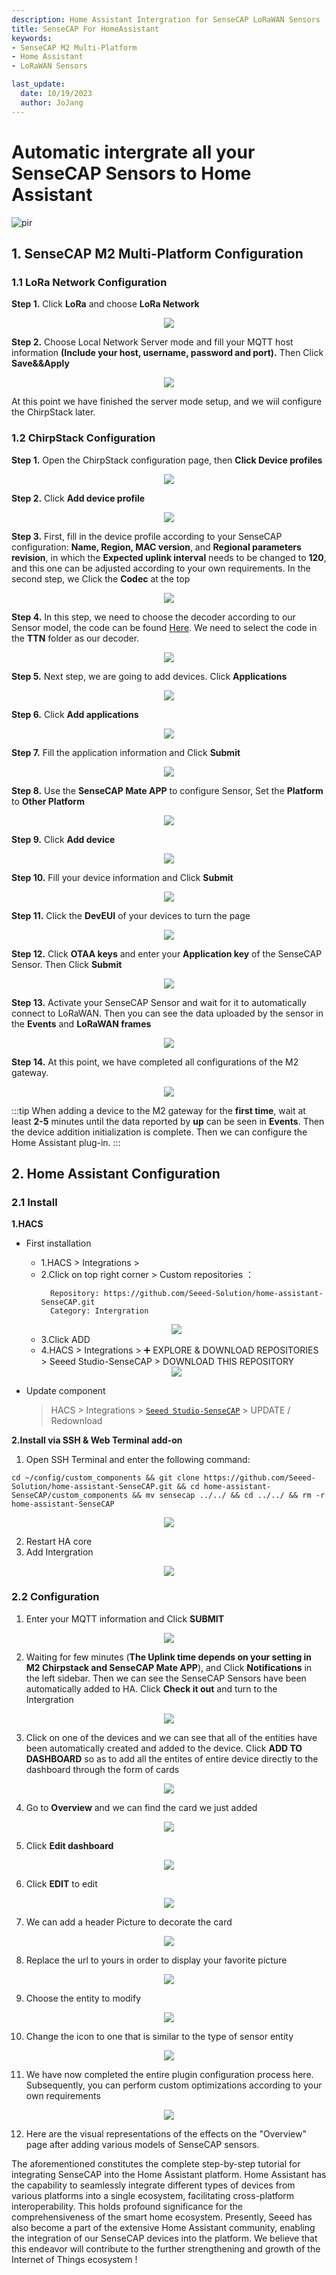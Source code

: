 ```yaml
---
description: Home Assistant Intergration for SenseCAP LoRaWAN Sensors
title: SenseCAP For HomeAssistant
keywords:
- SenseCAP M2 Multi-Platform 
- Home Assistant
- LoRaWAN Sensors

last_update:
  date: 10/19/2023
  author: JoJang
---
```


# Automatic intergrate  all your SenseCAP Sensors to Home Assistant
<p style={{textAlign: 'center'}}><img src="https://files.seeedstudio.com/wiki/IMAGES/SenseCAP/M2_homeassistant/overview.jpg" alt="pir" width={800} height="auto" /></p>

## 1. SenseCAP M2 Multi-Platform Configuration
### 1.1 LoRa Network Configuration
**Step 1.** Click **LoRa** and choose **LoRa Network**
<div align="center"><img width={800} src="https://files.seeedstudio.com/wiki/IMAGES/SenseCAP/M2_homeassistant/lora_network.png"/></div>

**Step 2.** Choose Local Network Server mode and fill your MQTT host information **(Include your host, username, password and port).** Then Click **Save&&Apply** 
<div align="center"><img width={800} src="https://files.seeedstudio.com/wiki/IMAGES/SenseCAP/M2_homeassistant/lns.png"/></div>

At this point we have finished the server mode setup, and we wiil configure the ChirpStack later.


### 1.2 ChirpStack Configuration

**Step 1.** Open the ChirpStack configuration page, then **Click Device profiles**
<div align="center"><img width={800} src="https://files.seeedstudio.com/wiki/IMAGES/SenseCAP/M2_homeassistant/chripstack_profiles.png"/></div>

**Step 2.** Click **Add device profile**
<div align="center"><img width={800} src="https://files.seeedstudio.com/wiki/IMAGES/SenseCAP/M2_homeassistant/chripstack_profiles_2.png"/></div>

**Step 3.** First, fill in the device profile according to your SenseCAP configuration: **Name, Region, MAC version**, and **Regional parameters revision**, in which the **Expected uplink interval** needs to be changed to **120**, and this one can be adjusted according to your own requirements. In the second step, we Click the **Codec** at the top
<div align="center"><img width={800} src="https://files.seeedstudio.com/wiki/IMAGES/SenseCAP/M2_homeassistant/chripstack_general.png"/></div>

**Step 4.** In this step, we need to choose the decoder according to our Sensor model, the code can be found [Here](https://github.com/Seeed-Solution/SenseCAP-Decoder.git). We need to select the code in the **TTN** folder as our decoder.
<div align="center"><img width={800} src="https://files.seeedstudio.com/wiki/IMAGES/SenseCAP/M2_homeassistant/chirpstack_decoder.png"/></div>

**Step 5.** Next step, we are going to add devices. Click **Applications**
<div align="center"><img width={600} src="https://files.seeedstudio.com/wiki/IMAGES/SenseCAP/M2_homeassistant/chirpstack_applications.png"/></div>

**Step 6.** Click **Add applications**
<div align="center"><img width={800} src="https://files.seeedstudio.com/wiki/IMAGES/SenseCAP/M2_homeassistant/chirpstack_application_2.png"/></div>

**Step 7.** Fill the application information and Click **Submit**
<div align="center"><img width={800} src="https://files.seeedstudio.com/wiki/IMAGES/SenseCAP/M2_homeassistant/chirpstack_application_3.png"/></div>

**Step 8.** Use the **SenseCAP Mate APP** to configure Sensor, Set the **Platform** to **Other Platform**
<div align="center"><img width={800} src="https://files.seeedstudio.com/wiki/IMAGES/SenseCAP/M2_homeassistant/SenseCAP_Mate.jpg"/></div>

**Step 9.** Click **Add device**
<div align="center"><img width={800} src="https://files.seeedstudio.com/wiki/IMAGES/SenseCAP/M2_homeassistant/chirpstack_adddevice.png"/></div>

**Step 10.** Fill your device information and Click **Submit**
<div align="center"><img width={800} src="https://files.seeedstudio.com/wiki/IMAGES/SenseCAP/M2_homeassistant/chirpstack_adddevice_2.png"/></div>

**Step 11.** Click the **DevEUI** of your devices to turn the page
<div align="center"><img width={800} src="https://files.seeedstudio.com/wiki/IMAGES/SenseCAP/M2_homeassistant/chirpstack_adddevice_3.png"/></div>

**Step 12.** Click **OTAA keys** and enter your **Application key** of the SenseCAP Sensor. Then Click **Submit**
<div align="center"><img width={800} src="https://files.seeedstudio.com/wiki/IMAGES/SenseCAP/M2_homeassistant/chirpstack_appkey.png"/></div>

**Step 13.** Activate your SenseCAP Sensor and wait for it to automatically connect to LoRaWAN. Then you can see the data uploaded by the sensor in the **Events** and **LoRaWAN frames**
<div align="center"><img width={800} src="https://files.seeedstudio.com/wiki/IMAGES/SenseCAP/M2_homeassistant/chirpstack_data.png"/></div>

**Step 14.** At this point, we have completed all configurations of the M2 gateway.
<div align="center"><img width={800} src="https://files.seeedstudio.com/wiki/IMAGES/SenseCAP/M2_homeassistant/chirpstack_updata.png"/></div>

:::tip
When adding a device to the M2 gateway for the **first time**, wait at least **2-5** minutes until the data reported by **up** can be seen in **Events**. Then the device addition initialization is complete. Then we can configure the Home Assistant plug-in.
:::




## 2. Home Assistant Configuration
### 2.1 Install

**1.HACS**
- First installation
  - 1.HACS > Integrations >
  - 2.Click on top right corner > Custom repositories ： 
    ```
      Repository: https://github.com/Seeed-Solution/home-assistant-SenseCAP.git
      Category: Intergration
    ```
  <div align="center"><img width={800} src="https://files.seeedstudio.com/wiki/IMAGES/SenseCAP/M2_homeassistant/custom_repositories_2.png"/></div>  

  - 3.Click ADD
  - 4.HACS > Integrations > ➕ EXPLORE & DOWNLOAD REPOSITORIES > Seeed Studio-SenseCAP > DOWNLOAD THIS REPOSITORY

  <div align="center"><img width={800} src="https://files.seeedstudio.com/wiki/IMAGES/SenseCAP/M2_homeassistant/custom_repositories_3.png"/></div>  


- Update component
    > HACS > Integrations > [`Seeed Studio-SenseCAP`](https://my.home-assistant.io/redirect/hacs_repository/?owner=Seeed-Solution&repository=https%3A%2F%2Fgithub.com%2FSeeed-Solution%2Fhome-assistant-SenseCAP.git) > UPDATE / Redownload

**2.Install via SSH & Web Terminal add-on**

1. Open SSH Terminal and enter the following command:
```
cd ~/config/custom_components && git clone https://github.com/Seeed-Solution/home-assistant-SenseCAP.git && cd home-assistant-SenseCAP/custom_components && mv sensecap ../../ && cd ../../ && rm -r home-assistant-SenseCAP
```
<div align="center"><img width={800} src="https://files.seeedstudio.com/wiki/IMAGES/SenseCAP/M2_homeassistant/Install.jpg"/></div>

2. Restart HA core
3. Add Intergration
<div align="center"><img width={800} src="https://files.seeedstudio.com/wiki/IMAGES/SenseCAP/M2_homeassistant/add_intergration.png"/></div>


### 2.2 Configuration
1. Enter your MQTT information and Click **SUBMIT**
<div align="center"><img width={800} src="https://files.seeedstudio.com/wiki/IMAGES/SenseCAP/M2_homeassistant/config_1.png"/></div>

2. Waiting for few minutes (**The Uplink time depends on your setting in M2 Chirpstack and SenseCAP Mate APP**), and Click **Notifications** in the left sidebar. Then we can see the SenseCAP Sensors have been automatically added to HA. Click **Check it out** and turn to the Intergration
<div align="center"><img width={800} src="https://files.seeedstudio.com/wiki/IMAGES/SenseCAP/M2_homeassistant/config_2.png"/></div>

3. Click on one of the devices and we can see that all of the entities have been automatically created and added to the device. Click **ADD TO DASHBOARD** so as to add all the entites of entire device directly to the dashboard through the form of cards

<div align="center"><img width={800} src="https://files.seeedstudio.com/wiki/IMAGES/SenseCAP/M2_homeassistant/config_3.png"/></div>

4. Go to **Overview** and we can find the card we just added

<div align="center"><img width={800} src="https://files.seeedstudio.com/wiki/IMAGES/SenseCAP/M2_homeassistant/config_4.png"/></div>

5. Click **Edit dashboard**

<div align="center"><img width={800} src="https://files.seeedstudio.com/wiki/IMAGES/SenseCAP/M2_homeassistant/config_5.png"/></div>

6. Click **EDIT** to edit

<div align="center"><img width={800} src="https://files.seeedstudio.com/wiki/IMAGES/SenseCAP/M2_homeassistant/config_6.png"/></div>

7. We can add a header Picture to decorate the card

<div align="center"><img width={800} src="https://files.seeedstudio.com/wiki/IMAGES/SenseCAP/M2_homeassistant/config_7.png"/></div>

8. Replace the url to yours in order to display your favorite picture

<div align="center"><img width={800} src="https://files.seeedstudio.com/wiki/IMAGES/SenseCAP/M2_homeassistant/config_8.png"/></div>

9. Choose the entity to modify

<div align="center"><img width={800} src="https://files.seeedstudio.com/wiki/IMAGES/SenseCAP/M2_homeassistant/config_9.png"/></div>

10. Change the icon to one that is similar to the type of sensor entity

<div align="center"><img width={800} src="https://files.seeedstudio.com/wiki/IMAGES/SenseCAP/M2_homeassistant/config_10.png"/></div>

11. We have now completed the entire plugin configuration process here. Subsequently, you can perform custom optimizations according to your own requirements

<div align="center"><img width={800} src="https://files.seeedstudio.com/wiki/IMAGES/SenseCAP/M2_homeassistant/config_11.png"/></div>

12. Here are the visual representations of the effects on the "Overview" page after adding various models of SenseCAP sensors.

The aforementioned constitutes the complete step-by-step tutorial for integrating SenseCAP into the Home Assistant platform. Home Assistant has the capability to seamlessly integrate different types of devices from various platforms into a single ecosystem, facilitating cross-platform interoperability. This holds profound significance for the comprehensiveness of the smart home ecosystem. Presently, Seeed has also become a part of the extensive Home Assistant community, enabling the integration of our SenseCAP devices into the platform. We believe that this endeavor will contribute to the further strengthening and growth of the Internet of Things ecosystem !
